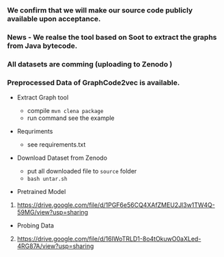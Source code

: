 ### We confirm that we will make our source code publicly available upon acceptance.
### News - We realse the tool based on Soot to extract the graphs from Java bytecode.
### All datasets are comming (uploading to Zenodo )
### Preprocessed Data of GraphCode2vec is available.

- Extract Graph tool
  - compile `mvn clena package`
  - run command see the example
- Requriments
  - see  requirements.txt
- Download Dataset from Zenodo
  - put all downloaded file to `source` folder
  - `bash untar.sh`
  
- Pretrained Model
1. https://drive.google.com/file/d/1PGF6e56CQ4XAfZMEU2Jl3w1TW4Q-59MG/view?usp=sharing

- Probing Data
2. https://drive.google.com/file/d/16IWoTRLD1-8o4tOkuwO0aXLed-4RG87A/view?usp=sharing

